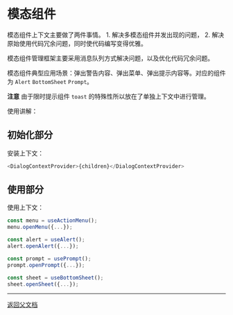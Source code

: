 # 模态组件

模态组件上下文主要做了两件事情。 1. 解决多模态组件并发出现的问题， 2. 解决原始使用代码冗余问题，同时使代码编写变得优雅。

模态组件管理框架主要采用消息队列方式解决问题，以及优化代码冗余问题。

模态组件典型应用场景：弹出警告内容、弹出菜单、弹出提示内容等。对应的组件为 `Alert` `BottomSheet` `Prompt`。

**注意** 由于限时提示组件 `toast` 的特殊性所以放在了单独上下文中进行管理。

使用讲解：

## 初始化部分

安装上下文：

```typescript
<DialogContextProvider>{children}</DialogContextProvider>
```

## 使用部分

使用上下文：

```typescript
const menu = useActionMenu();
menu.openMenu({...});

const alert = useAlert();
alert.openAlert({...});

const prompt = usePrompt();
prompt.openPrompt({...});

const sheet = useBottomSheet();
sheet.openSheet({...});
```

---

[返回父文档](./uikit.md)
